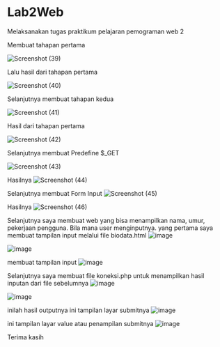 # Lab2Web
Melaksanakan tugas praktikum pelajaran pemograman web 2

Membuat tahapan pertama

![Screenshot (39)](https://user-images.githubusercontent.com/116700466/224975691-a21e09ff-ddb1-4432-917b-3c5aac1e299c.png)

Lalu hasil dari tahapan pertama

![Screenshot (40)](https://user-images.githubusercontent.com/116700466/224975831-215e7d54-0b79-4531-9d5a-866db224af62.png)

Selanjutnya membuat tahapan kedua

![Screenshot (41)](https://user-images.githubusercontent.com/116700466/224975956-816664ad-167a-406f-a26a-666fa4efe377.png)

Hasil dari tahapan pertama

![Screenshot (42)](https://user-images.githubusercontent.com/116700466/224976157-99e7e35b-0502-4a90-acd7-ac76b161de78.png)

Selanjutnya membuat Predefine $_GET

![Screenshot (43)](https://user-images.githubusercontent.com/116700466/224976977-f5f7b04e-e61b-4c1b-b117-1c5f84a948b6.png)

Hasilnya
![Screenshot (44)](https://user-images.githubusercontent.com/116700466/224977048-79f719a9-d3f7-4a79-9f35-158657e13478.png)

Selanjutnya membuat Form Input
![Screenshot (45)](https://user-images.githubusercontent.com/116700466/224977256-0207f3b1-4401-467a-a391-0cf6eb6cdd2f.png)

Hasilnya
![Screenshot (46)](https://user-images.githubusercontent.com/116700466/224977314-0956c9aa-38d0-4960-b5fe-2f53c94d4c58.png)

Selanjutnya saya membuat web yang bisa menampilkan nama, umur, pekerjaan pengguna. Bila mana user menginputnya.
yang pertama saya membuat tampilan input melalui file biodata.html
![image](https://user-images.githubusercontent.com/116700466/226112423-8e0a7ea4-f51f-42ac-b23e-9edb1a6d3aec.png)

![image](https://user-images.githubusercontent.com/116700466/226112580-80c07e92-f14d-4728-adcf-de723aef1dfd.png)

membuat tampilan input
![image](https://user-images.githubusercontent.com/116700466/226112606-3977b37d-964c-46b3-b9f9-b4edca4f941d.png)

Selanjutnya saya membuat file koneksi.php untuk menampilkan hasil inputan dari file sebelumnya
![image](https://user-images.githubusercontent.com/116700466/226112669-2ac05ace-8678-418d-8616-2a53f2f58f95.png)

![image](https://user-images.githubusercontent.com/116700466/226112679-2925ff4b-9d42-43eb-956e-1debe0a46ef7.png)

inilah hasil outputnya
ini tampilan layar submitnya
![image](https://user-images.githubusercontent.com/116700466/226112796-c5b9a5c9-9143-4647-a3b0-ff273fe23105.png)

ini tampilan layar value atau penampilan submitnya
![image](https://user-images.githubusercontent.com/116700466/226112840-63bbc463-37f6-42ae-aacb-710e113d01a6.png)

Terima kasih





